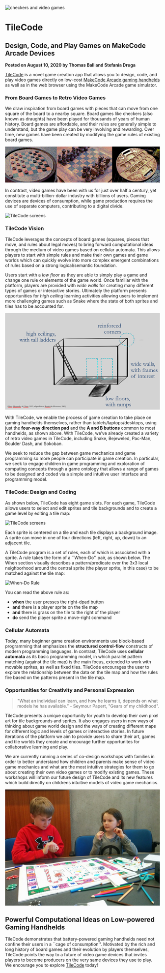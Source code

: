 ![checkers and video games](/static/blog/arcade/tilecode/meowbit.GIF)

# TileCode

## Design, Code, and Play Games on MakeCode Arcade Devices

**Posted on August 10, 2020 by Thomas Ball and Stefania Druga**

[TileCode](https://microsoft.github.io/tilecode) is a novel game creation app that allows you to design, code, and play video games directly on low-cost [MakeCode Arcade gaming handhelds](https://arcade.makecode.com/hardware) as well as in the web browser using the MakeCode Arcade game simulator.

### From Board Games to Retro Video Games

We draw inspiration from board games with pieces that can move from one square of the board to a nearby square. Board games like checkers (also known as draughts) have been played for thousands of years of human history.  Board games are affordable, and their rules are generally simple to understand, but the game play can be very involving and rewarding. Over time, new games have been created by modifying the game rules of existing board games.

![board games](/static/blog/arcade/tilecode/boardGames.GIF)

In contrast, video games have been with us for just over half a century, yet constitute a multi-billion-dollar industry with billions of users.  Gaming devices are devices of consumption, while game production requires the use of separate computers, contributing to a digital divide. 

![TileCode screens](/static/blog/arcade/tilecode/handhels.GIF)

### TileCode Vision

TileCode leverages the concepts of board games (squares, pieces that move, and rules about legal moves) to bring forward computational ideas through the medium of video games based on cellular automata. This allows players to start with simple rules and make their own games and game worlds which can quickly evolve into more complex emergent combinations of rules based on a strong logical/semantic foundation. 

Users start with a *low floor* as they are able to simply play a game and change one rule or elements of the game world. Once familiar with the platform, players are provided with *wide walls* for creating many different types of games or interactive stories. Ultimately the platform presents opportunities for *high ceiling* learning activities allowing users to implement more challenging games such as Snake where the state of both sprites and tiles has to be accounted for.

![Design principles](/static/blog/arcade/tilecode/design_principles.png)

With TileCode, we enable the process of game creation to take place on gaming handhelds themselves, rather than tablets/laptops/desktops, using just the **four-way direction pad** and the **A and B buttons** common to most handhelds,
as shown above. With TileCode, we’ve already created a variety of retro video games in TileCode, including Snake, Bejeweled, Pac-Man, Boulder Dash, and Sokoban.

We seek to reduce the gap between game mechanics and game programming so more people can participate in game creation. In particular, we seek to engage children in game programming and exploration of computing concepts through a game ontology that allows a range of games to be designed and coded via a simple and intuitive user interface and programming model.  

### TileCode: Design and Coding

As shown below, TileCode has eight game slots. For each game, TileCode allows users to select and edit sprites and tile backgrounds and to create a game level by editing a tile map:

![TileCode screens](/static/blog/arcade/tilecode/tileCodeScreens.GIF)

Each sprite is centered on a tile and each tile displays a background image. A sprite can move in one of four directions (left, right, up, down) to an adjacent tile. 

A TileCode program is a set of rules, each of which is associated with a sprite. A rule takes the form of a ``When-Do'' pair, as shown below.
The When section visually describes a pattern/predicate over the 3x3 local neighborhood around the central sprite (the player sprite, in this case) to be matched against the tile map:

![When-Do Rule](/static/blog/arcade/tilecode/helloMotionGrass.PNG)

You can read the above rule as:
- **when** the user presses the right-dpad button
- **and** there is a player sprite on the tile map
- **and** there is grass on the tile to the right of the player
- **do** send the player sprite a move-right command

### Cellular Automata

Today, many beginner game creation environments use block-based programming that emphasizes the **structured control-flow** constructs of modern programming languages. In contrast, TileCode uses **cellular automata** as its basic programming model, in which parallel pattern matching (against the tile map) is the main focus, extended to work with movable sprites, as well as fixed tiles. TileCode encourages the user to explore the relationship between the data on the tile map and how the rules fire based on the patterns present in the tile map. 

### Opportunities for Creativity and Personal Expression

> "What an individual can learn, and how he learns it, depends on what models he has available.” - Seymour Papert, "Gears of my childhood".

TileCode presents a unique opportunity for youth to develop their own pixel art for tile backgrounds and sprites. It also engages users in new ways of thinking about game world design and the ways of creating different maps for different logic and levels of games or interactive stories. In future iterations of the platform we aim to provide users to share their art, games and tile worlds they create and encourage further opportunites for collaborative learning and play.

We are currently running a series of co-design workshops with families in order to better understand how children and parents make sense of video game mechanics and what are the most intuitive strategies for them to go about creating their own video games or to modify existing games. These workshops will inform our future design of TileCode and its new features which build directly on childrens intuitive models of video game mechanics.

![Children drawing a game timeline](/static/blog/arcade/tilecode/tilecode_kids_gamedesign.jpg)

## Powerful Computational Ideas on Low-powered Gaming Handhelds

TileCode demonstrates that battery-powered gaming handhelds need not confine their users in a ``cage of consumption''.  Motivated by the rich and long history of board games and their evolution by players themselves, TileCode points the way to a future of video game devices that invites players to become producers on the very same devices they use to play. We encourage you to explore [TileCode](https://microsoft.github.io/tilecode) today!
